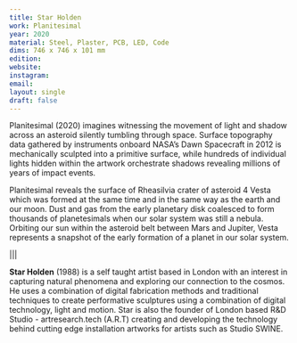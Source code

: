 ```yaml
---
title: Star Holden
work: Planitesimal
year: 2020
material: Steel, Plaster, PCB, LED, Code
dims: 746 x 746 x 101 mm
edition:
website:
instagram:
email:
layout: single
draft: false
---
```


Planitesimal (2020) imagines witnessing the movement of light and shadow across an asteroid silently tumbling through space. Surface topography data gathered by instruments onboard NASA’s Dawn Spacecraft in 2012 is mechanically sculpted into a primitive surface, while hundreds of individual lights hidden within the artwork orchestrate shadows revealing millions of years of impact events.

Planitesimal reveals the surface of Rheasilvia crater of asteroid 4 Vesta which was formed at the same time and in the same way as the earth and our moon. Dust and gas from the early planetary disk coalesced to form thousands of planetesimals when our solar system was still a nebula. Orbiting our sun within the asteroid belt between Mars and Jupiter, Vesta represents a snapshot of the early formation of a planet in our solar system.

|||


<b>Star Holden</b>  (1988) is a self taught artist based in London with an interest in capturing natural phenomena and exploring our connection to the cosmos. He uses a combination of digital fabrication methods and traditional techniques to create performative sculptures using a combination of digital technology, light and motion. Star is also the founder of London based R&D Studio - artresearch.tech (A.R.T) creating and developing the technology behind cutting edge installation artworks for artists such as Studio SWINE.
